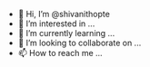 - 👋 Hi, I’m @shivanithopte
- 👀 I’m interested in ...
- 🌱 I’m currently learning ...
- 💞️ I’m looking to collaborate on ...
- 📫 How to reach me ...

<!---
shivanithopte/shivanithopte is a ✨ special ✨ repository because its `README.md` (this file) appears on your GitHub profile.
You can click the Preview link to take a look at your changes.
--->

